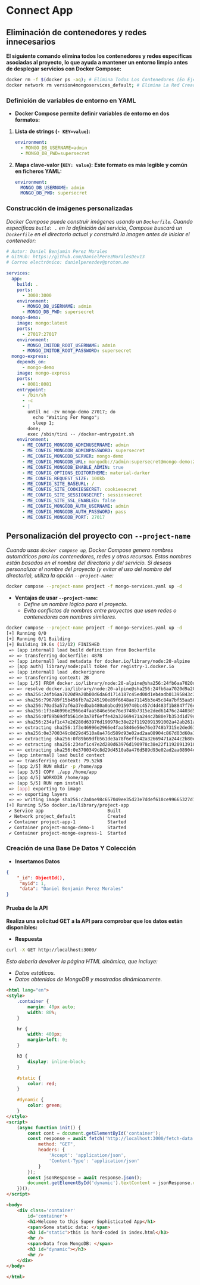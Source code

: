 <!-- Autor: Daniel Benjamin Perez Morales -->
<!-- GitHub: https://github.com/DanielPerezMoralesDev13 -->
<!-- Correo electrónico: danielperezdev@proton.me -->

# **Connect App**

## **Eliminación de contenedores y redes innecesarios**

**El siguiente comando elimina todos los contenedores y redes específicas asociadas al proyecto, lo que ayuda a mantener un entorno limpio antes de desplegar servicios con Docker Compose:**

```bash
docker rm -f $(docker ps -aq); # Elimina Todos Los Contenedores (En Ejecución O Detenidos)
docker network rm version4mongoservices_default; # Elimina La Red Creada Automáticamente Por Docker Compose
```

### **Definición de variables de entorno en YAML**

- **Docker Compose permite definir variables de entorno en dos formatos:**

1. **Lista de strings (`- KEY=value`):**

   ```yaml
   environment:
     - MONGO_DB_USERNAME=admin
     - MONGO_DB_PWD=supersecret
   ```

2. **Mapa clave-valor (`KEY: value`):**
   **Este formato es más legible y común en ficheros YAML:**

   ```yaml
   environment:
     MONGO_DB_USERNAME: admin
     MONGO_DB_PWD: supersecret
   ```

### **Construcción de imágenes personalizadas**

*Docker Compose puede construir imágenes usando un `Dockerfile`. Cuando especificas `build: .` en la definición del servicio, Compose buscará un `Dockerfile` en el directorio actual y construirá la imagen antes de iniciar el contenedor:*

```yaml
# Autor: Daniel Benjamin Perez Morales
# GitHub: https://github.com/DanielPerezMoralesDev13
# Correo electrónico: danielperezdev@proton.me

services:
  app:
    build: .
    ports:
      - 3000:3000
    environment:
      - MONGO_DB_USERNAME: admin
      - MONGO_DB_PWD: supersecret
  mongo-demo:
    image: mongo:latest
    ports:
      - 27017:27017
    environment:
      - MONGO_INITDB_ROOT_USERNAME: admin
      - MONGO_INITDB_ROOT_PASSWORD: supersecret
  mongo-express:
    depends_on:
      - mongo-demo
    image: mongo-express
    ports:
      - 8081:8081
    entrypoint:
      - /bin/sh
      - -c
      - |
        until nc -zv mongo-demo 27017; do
          echo "Waiting For Mongo";
          sleep 1;
        done;
        exec /sbin/tini -- /docker-entrypoint.sh
    environment:
      - ME_CONFIG_MONGODB_ADMINUSERNAME: admin
      - ME_CONFIG_MONGODB_ADMINPASSWORD: supersecret
      - ME_CONFIG_MONGODB_SERVER: mongo-demo
      - ME_CONFIG_MONGODB_URL: mongodb://admin:supersecret@mongo-demo:27017/
      - ME_CONFIG_MONGODB_ENABLE_ADMIN: true
      - ME_CONFIG_OPTIONS_EDITORTHEME: material-darker
      - ME_CONFIG_REQUEST_SIZE: 100kb
      - ME_CONFIG_SITE_BASEURL: /
      - ME_CONFIG_SITE_COOKIESECRET: cookiesecret
      - ME_CONFIG_SITE_SESSIONSECRET: sessionsecret
      - ME_CONFIG_SITE_SSL_ENABLED: false
      - ME_CONFIG_MONGODB_AUTH_USERNAME: admin
      - ME_CONFIG_MONGODB_AUTH_PASSWORD: pass
      - ME_CONFIG_MONGODB_PORT: 27017
```

## **Personalización del proyecto con `--project-name`**

*Cuando usas `docker compose up`, Docker Compose genera nombres automáticos para los contenedores, redes y otros recursos. Estos nombres están basados en el nombre del directorio y del servicio. Si deseas personalizar el nombre del proyecto (y evitar el uso del nombre del directorio), utiliza la opción `--project-name`:*

```bash
docker compose --project-name project -f mongo-services.yaml up -d
```

- **Ventajas de usar `--project-name`:**
  - *Define un nombre lógico para el proyecto.*
  - *Evita conflictos de nombres entre proyectos que usen redes o contenedores con nombres similares.*

```bash
docker compose --project-name project -f mongo-services.yaml up -d
[+] Running 0/0
[+] Running 0/1 Building                                                                                                         0.1s
[+] Building 19.6s (12/12) FINISHED                                                                                    docker:default
 => [app internal] load build definition from Dockerfile                                                                         0.0s
 => => transferring dockerfile: 487B                                                                                             0.0s
 => [app internal] load metadata for docker.io/library/node:20-alpine                                                            2.1s
 => [app auth] library/node:pull token for registry-1.docker.io                                                                  0.0s
 => [app internal] load .dockerignore                                                                                            0.0s
 => => transferring context: 2B                                                                                                  0.0s
 => [app 1/5] FROM docker.io/library/node:20-alpine@sha256:24fb6aa7020d9a20b00d6da6d1714187c45ed00d1eb4adb01395843c338b9372     10.1s
 => => resolve docker.io/library/node:20-alpine@sha256:24fb6aa7020d9a20b00d6da6d1714187c45ed00d1eb4adb01395843c338b9372          0.0s
 => => sha256:24fb6aa7020d9a20b00d6da6d1714187c45ed00d1eb4adb01395843c338b9372 7.67kB / 7.67kB                                   0.0s
 => => sha256:796789f15b456fb7a2245190e89f6648ae71145b3e45c84a7bf55aa50d86ff01 1.72kB / 1.72kB                                   0.0s
 => => sha256:70ad5a57af6a37edbab480a0abcd9159740bc457d4d483f1b8847f76cdc47984 6.18kB / 6.18kB                                   0.0s
 => => sha256:1f3e46996e2966e4faa5846e56e76e3748b7315e2ded61476c24403d592134f0 3.64MB / 3.64MB                                   1.1s
 => => sha256:0f89b69dfb561de3a78f6effe42a32669471a244c2b80e7b353d1d79d03af80d 42.54MB / 42.54MB                                 7.9s
 => => sha256:234af1c47e2d280d63976d190978c38e22f1192091391002a42ab261a9ea93b5 1.26MB / 1.26MB                                   1.5s
 => => extracting sha256:1f3e46996e2966e4faa5846e56e76e3748b7315e2ded61476c24403d592134f0                                        0.2s
 => => sha256:0e3700349c8d29d4510a8a476d589d93e02ad2aa08904c867d03d60a1c915695 447B / 447B                                       1.5s
 => => extracting sha256:0f89b69dfb561de3a78f6effe42a32669471a244c2b80e7b353d1d79d03af80d                                        1.8s
 => => extracting sha256:234af1c47e2d280d63976d190978c38e22f1192091391002a42ab261a9ea93b5                                        0.1s
 => => extracting sha256:0e3700349c8d29d4510a8a476d589d93e02ad2aa08904c867d03d60a1c915695                                        0.0s
 => [app internal] load build context                                                                                            0.0s
 => => transferring context: 79.52kB                                                                                             0.0s
 => [app 2/5] RUN mkdir -p /home/app                                                                                             0.6s
 => [app 3/5] COPY ./app /home/app                                                                                               0.0s
 => [app 4/5] WORKDIR /home/app                                                                                                  0.0s
 => [app 5/5] RUN npm install                                                                                                    5.6s
 => [app] exporting to image                                                                                                     1.0s
 => => exporting layers                                                                                                          1.0s
 => => writing image sha256:c2a0ae98c657049ee35d23e7ddef610ce99665327d1995ab25ce200c9a214342                                     0.0s
[+] Running 5/5o docker.io/library/project-app                                                                                   0.0s
 ✔ Service app                        Built                                                                                     19.7s
 ✔ Network project_default            Created                                                                                    0.1s
 ✔ Container project-app-1            Started                                                                                    0.6s
 ✔ Container project-mongo-demo-1     Started                                                                                    0.5s
 ✔ Container project-mongo-express-1  Started                                                                                    0.9s
```

### **Creación de una Base De Datos Y Colección**

- **Insertamos Datos**

```json
{
    "_id": ObjectId(),
     "myid": 1,
     "data": "Daniel Benjamin Perez Morales"
}
```

#### **Prueba de la API**

**Realiza una solicitud GET a la API para comprobar que los datos están disponibles:**

- **Respuesta**

```bash
curl -X GET http://localhost:3000/
```

*Esto debería devolver la página HTML dinámica, que incluye:*

- *Datos estáticos.*
- *Datos obtenidos de MongoDB y mostrados dinámicamente.*

```html
<html lang="en">
<style>
    .container {
        margin: 40px auto;
        width: 80%;
    }

    hr {
        width: 400px;
        margin-left: 0;
    }

    h3 {
        display: inline-block;
    }

    #static {
        color: red;
    }

    #dynamic {
        color: green;
    }
</style>
<script>
    (async function init() {
        const cont = document.getElementById('container');
        const response = await fetch('http://localhost:3000/fetch-data', {
            method: "GET",
            headers: {
                'Accept': 'application/json',
                'Content-Type': 'application/json'
            }
        });
        const jsonResponse = await response.json();
        document.getElementById('dynamic').textContent = jsonResponse.data;
    })();
</script>

<body>
    <div class='container'
        id='container'>
        <h1>Welcome to this Super Sophisticated App</h1>
        <span>Some static data: </span>
        <h3 id="static">this is hard-coded in index.html</h3>
        <hr />
        <span>Data from MongoDB: </span>
        <h3 id="dynamic"></h3>
        <hr />
    </div>
</body>

</html>
```
